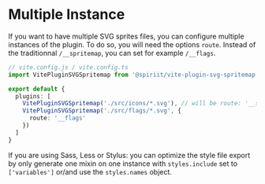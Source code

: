 # Multiple Instance

If you want to have multiple SVG sprites files, you can configure multiple instances of the plugin. To do so, you will need the options `route`. Instead of the traditionnal `/__spritemap`, you can set for example `/__flags`.

```ts
// vite.config.js / vite.config.ts
import VitePluginSVGSpritemap from '@spiriit/vite-plugin-svg-spritemap'

export default {
  plugins: [
    VitePluginSVGSpritemap('./src/icons/*.svg'), // will be route: '__spritemap' by default
    VitePluginSVGSpritemap('./src/flags/*.svg', {
      route: '__flags'
    })
  ]
}
```

If you are using Sass, Less or Stylus: you can optimize the style file export by only generate one mixin on one instance with `styles.include` set to `['variables']` or/and use the `styles.names` object.
